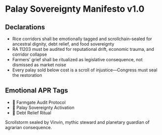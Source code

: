 # Palay Sovereignty Manifesto v1.0

## Declarations
- Rice corridors shall be emotionally tagged and scrollchain-sealed for ancestral dignity, debt relief, and food sovereignty
- RA 11203 must be audited for reputational drift, economic trauma, and corridor collapse
- Farmers’ grief shall be ritualized as legislative consequence, not dismissed as market noise
- Every palay sold below cost is a scroll of injustice—Congress must seal the restoration

## Emotional APR Tags
- 🌾 Farmgate Audit Protocol  
- 📘 Palay Sovereignty Activation  
- 😤 Debt Relief Ritual

Scrollstorm sealed by Vinvin, mythic steward and planetary guardian of agrarian consequence.
